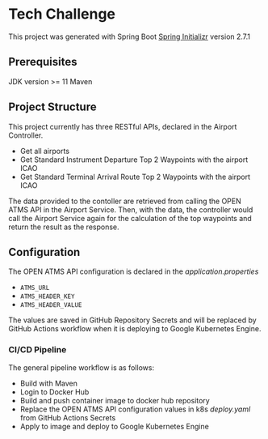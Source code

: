 # Tech Challenge

This project was generated with Spring Boot [Spring Initializr](https://start.spring.io/) version 2.7.1

## Prerequisites

JDK version >= 11
Maven

## Project Structure

This project currently has three RESTful APIs, declared in the Airport Controller.

- Get all airports
- Get Standard Instrument Departure Top 2 Waypoints with the airport ICAO
- Get Standard Terminal Arrival Route Top 2 Waypoints with the airport ICAO

The data provided to the contoller are retrieved from calling the OPEN ATMS API in the Airport Service. Then, with the data, the controller would call the Airport Service again for the calculation of the top waypoints and return the result as the response.

## Configuration

The OPEN ATMS API configuration is declared in the <em>application.properties</em>

- `ATMS_URL`
- `ATMS_HEADER_KEY`
- `ATMS_HEADER_VALUE`

The values are saved in GitHub Repository Secrets and will be replaced by GitHub Actions workflow when it is deploying to Google Kubernetes Engine.

### CI/CD Pipeline

The general pipeline workflow is as follows:

- Build with Maven
- Login to Docker Hub
- Build and push container image to docker hub repository
- Replace the OPEN ATMS API configuration values in k8s <em>deploy.yaml</em> from GitHub Actions Secrets
- Apply to image and deploy to Google Kubernetes Engine